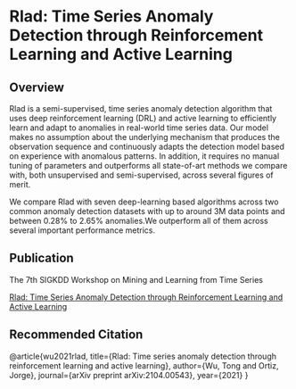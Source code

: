 # Rlad: Time Series Anomaly Detection through Reinforcement Learning and Active Learning

## Overview
Rlad is a semi-supervised, time series anomaly detection algorithm that uses deep reinforcement learning (DRL) and active learning to efficiently learn and adapt to anomalies in real-world time series data. Our model makes no assumption about the underlying mechanism that produces the observation sequence and continuously adapts the detection model based on experience with anomalous patterns. In addition, it requires no manual tuning of parameters and outperforms all state-of-art methods we compare with, both unsupervised and semi-supervised, across several figures of merit. 

We compare Rlad with seven deep-learning based algorithms across two common anomaly detection datasets with up to around 3M data points and between 0.28% to 2.65% anomalies.We outperform all of them across several important performance metrics.

## Publication
The 7th SIGKDD Workshop on Mining and Learning from Time Series

[Rlad: Time Series Anomaly Detection through Reinforcement Learning and Active Learning](https://arxiv.org/pdf/2104.00543.pdf)

## Recommended Citation

@article{wu2021rlad,
  title={Rlad: Time series anomaly detection through reinforcement learning and active learning},
  author={Wu, Tong and Ortiz, Jorge},
  journal={arXiv preprint arXiv:2104.00543},
  year={2021}
}
